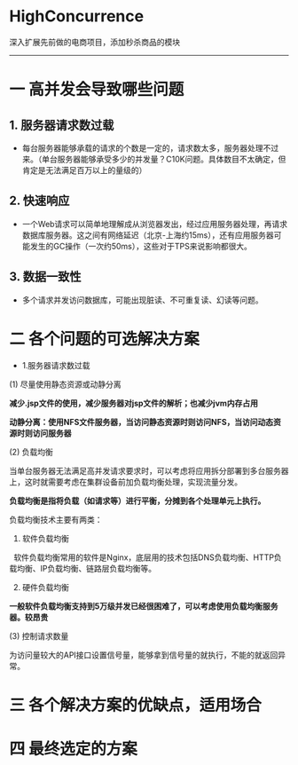 # HighConcurrence
深入扩展先前做的电商项目，添加秒杀商品的模块
***
# 一 高并发会导致哪些问题
## 1. 服务器请求数过载
- 每台服务器能够承载的请求的个数是一定的，请求数太多，服务器处理不过来。（单台服务器能够承受多少的并发量？C10K问题。具体数目不太确定，但肯定是无法满足百万以上的量级的）
## 2. 快速响应
- 一个Web请求可以简单地理解成从浏览器发出，经过应用服务器处理，再请求数据库服务器。这之间有网络延迟（北京-上海约15ms），还有应用服务器可能发生的GC操作（一次约50ms），这些对于TPS来说影响都很大。
## 3. 数据一致性
- 多个请求并发访问数据库，可能出现脏读、不可重复读、幻读等问题。
# 二 各个问题的可选解决方案
- 1.服务器请求数过载

(1) 尽量使用静态资源或动静分离

**减少.jsp文件的使用，减少服务器对jsp文件的解析；也减少jvm内存占用**

**动静分离：使用NFS文件服务器，当访问静态资源时则访问NFS，当访问动态资源时则访问服务器**

(2) 负载均衡

当单台服务器无法满足高并发请求要求时，可以考虑将应用拆分部署到多台服务器上，这时就需要考虑在集群设备前加负载均衡处理，实现流量分发。

**负载均衡是指将负载（如请求等）进行平衡，分摊到各个处理单元上执行。**

负载均衡技术主要有两类：

1. 软件负载均衡

&nbsp; 软件负载均衡常用的软件是Nginx，底层用的技术包括DNS负载均衡、HTTP负载均衡、IP负载均衡、链路层负载均衡等。

2. 硬件负载均衡

**一般软件负载均衡支持到5万级并发已经很困难了，可以考虑使用负载均衡服务器。较昂贵**

(3) 控制请求数量

为访问量较大的API接口设置信号量，能够拿到信号量的就执行，不能的就返回异常。

# 三 各个解决方案的优缺点，适用场合

# 四 最终选定的方案
